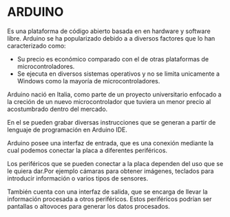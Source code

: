 # ARDUINO
Es una plataforma de código abierto basada en en hardware y software libre.
Arduino se ha popularizado debido a a diversos factores que lo han caracterizado como:
+ Su precio es económico comparado con el de otras plataformas de microcontroladores.
+ Se ejecuta en diversos sistemas operativos y no se limita unicamente a Windows como la mayoría de microcontroladores.

Arduino nació en Italia, como parte de un proyecto universitario enfocado a la creción de un nuevo microcontrolador que tuviera un menor  precio al acostumbrado dentro del mercado.

En el se pueden grabar diversas instrucciones que se generan a partir de lenguaje de programación en Arduino IDE.

Arduino posee una interfaz de entrada, que es una conexión mediante la cual podemos conectar la placa a diferentes periféricos.

Los periféricos que se pueden conectar a la placa dependen del uso que se le quiera dar.Por ejemplo cámaras para obtener imágenes, teclados para introducir información o varios tipos de sensores.

También cuenta con una interfaz de salida, que se encarga de llevar la información procesada a otros periféricos. Estos periféricos podrían ser pantallas o altovoces para generar los datos procesados.
